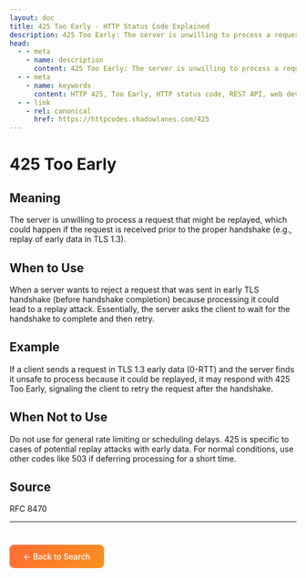 ```yaml
---
layout: doc
title: 425 Too Early - HTTP Status Code Explained
description: 425 Too Early: The server is unwilling to process a request that might be replayed, which could happen if the request is received prior to the proper hands...
head:
  - - meta
    - name: description
      content: 425 Too Early: The server is unwilling to process a request that might be replayed, which could happen if the request is received prior to the proper hands...
  - - meta
    - name: keywords
      content: HTTP 425, Too Early, HTTP status code, REST API, web development
  - - link
    - rel: canonical
      href: https://httpcodes.shadowlanes.com/425
---
```


<script setup>
const structuredData = {
  "@context": "https://schema.org",
  "@type": "TechArticle",
  "headline": "425 Too Early - HTTP Status Code",
  "description": "The server is unwilling to process a request that might be replayed, which could happen if the request is received prior to the proper handshake (e.g., replay of early data in TLS 1.3).",
  "url": "https://httpcodes.shadowlanes.com/425",
  "keywords": "HTTP 425, Too Early, HTTP status code",
  "articleBody": "The server is unwilling to process a request that might be replayed, which could happen if the request is received prior to the proper handshake (e.g., replay of early data in TLS 1.3). When a server wants to reject a request that was sent in early TLS handshake (before handshake completion) because processing it could lead to a replay attack. Essentially, the server asks the client to wait for the handshake to complete and then retry.",
  "publisher": {
    "@type": "Organization",
    "name": "HTTP Codes Explainer"
  }
}
</script>

<script type="application/ld+json" v-html="JSON.stringify(structuredData)"></script>

# 425 Too Early

## Meaning

The server is unwilling to process a request that might be replayed, which could happen if the request is received prior to the proper handshake (e.g., replay of early data in TLS 1.3).

## When to Use

When a server wants to reject a request that was sent in early TLS handshake (before handshake completion) because processing it could lead to a replay attack. Essentially, the server asks the client to wait for the handshake to complete and then retry.

## Example

If a client sends a request in TLS 1.3 early data (0-RTT) and the server finds it unsafe to process because it could be replayed, it may respond with 425 Too Early, signaling the client to retry the request after the handshake.

## When Not to Use

Do not use for general rate limiting or scheduling delays. 425 is specific to cases of potential replay attacks with early data. For normal conditions, use other codes like 503 if deferring processing for a short time.

## Source

RFC 8470

---

<div style="margin-top: 40px;">
  <a href="/" style="display: inline-block; padding: 12px 24px; background: linear-gradient(135deg, #ff6b35, #f7931e); color: white; text-decoration: none; border-radius: 8px; font-weight: 500;">← Back to Search</a>
</div>
